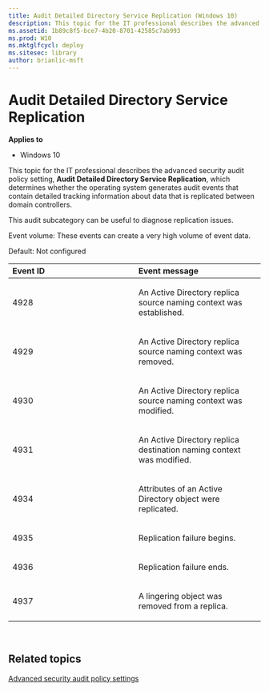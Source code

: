 ```yaml
---
title: Audit Detailed Directory Service Replication (Windows 10)
description: This topic for the IT professional describes the advanced security audit policy setting, Audit Detailed Directory Service Replication, which determines whether the operating system generates audit events that contain detailed tracking information about data that is replicated between domain controllers.
ms.assetid: 1b89c8f5-bce7-4b20-8701-42585c7ab993
ms.prod: W10
ms.mktglfcycl: deploy
ms.sitesec: library
author: brianlic-msft
---
```


# Audit Detailed Directory Service Replication


**Applies to**

-   Windows 10

This topic for the IT professional describes the advanced security audit policy setting, **Audit Detailed Directory Service Replication**, which determines whether the operating system generates audit events that contain detailed tracking information about data that is replicated between domain controllers.

This audit subcategory can be useful to diagnose replication issues.

Event volume: These events can create a very high volume of event data.

Default: Not configured

<table>
<colgroup>
<col width="50%" />
<col width="50%" />
</colgroup>
<thead>
<tr class="header">
<th align="left">Event ID</th>
<th align="left">Event message</th>
</tr>
</thead>
<tbody>
<tr class="odd">
<td align="left"><p>4928</p></td>
<td align="left"><p>An Active Directory replica source naming context was established.</p></td>
</tr>
<tr class="even">
<td align="left"><p>4929</p></td>
<td align="left"><p>An Active Directory replica source naming context was removed.</p></td>
</tr>
<tr class="odd">
<td align="left"><p>4930</p></td>
<td align="left"><p>An Active Directory replica source naming context was modified.</p></td>
</tr>
<tr class="even">
<td align="left"><p>4931</p></td>
<td align="left"><p>An Active Directory replica destination naming context was modified.</p></td>
</tr>
<tr class="odd">
<td align="left"><p>4934</p></td>
<td align="left"><p>Attributes of an Active Directory object were replicated.</p></td>
</tr>
<tr class="even">
<td align="left"><p>4935</p></td>
<td align="left"><p>Replication failure begins.</p></td>
</tr>
<tr class="odd">
<td align="left"><p>4936</p></td>
<td align="left"><p>Replication failure ends.</p></td>
</tr>
<tr class="even">
<td align="left"><p>4937</p></td>
<td align="left"><p>A lingering object was removed from a replica.</p></td>
</tr>
</tbody>
</table>

 

## Related topics


[Advanced security audit policy settings](advanced-security-audit-policy-settings.md)

 

 





